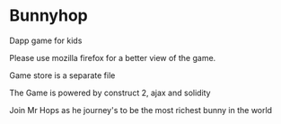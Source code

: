 # Bunnyhop
Dapp game for kids 


Please use mozilla firefox for a better view of the game.

Game store is a separate file

The Game is powered by construct 2, ajax and solidity 

Join Mr Hops as he journey's to be the most richest bunny in the world
